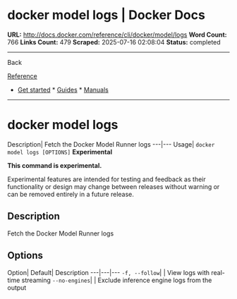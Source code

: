 # docker model logs | Docker Docs

**URL:** http://docs.docker.com/reference/cli/docker/model/logs
**Word Count:** 766
**Links Count:** 479
**Scraped:** 2025-07-16 02:08:04
**Status:** completed

---

Back

[Reference](https://docs.docker.com/reference/)

  * [Get started](http://docs.docker.com/get-started/)   * [Guides](http://docs.docker.com/guides/)   * [Manuals](http://docs.docker.com/manuals/)

* * *

# docker model logs

Description| Fetch the Docker Model Runner logs   ---|---   Usage| `docker model logs [OPTIONS]`      **Experimental**

**This command is experimental.**

Experimental features are intended for testing and feedback as their functionality or design may change between releases without warning or can be removed entirely in a future release.

## Description

Fetch the Docker Model Runner logs

## Options

Option| Default| Description   ---|---|---   `-f, --follow`| | View logs with real-time streaming   `--no-engines`| | Exclude inference engine logs from the output